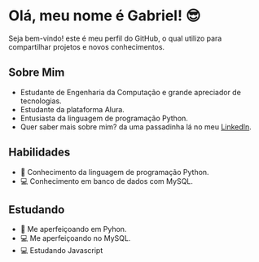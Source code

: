 # Olá, meu nome é Gabriel! 😎

Seja bem-vindo! este é meu perfil do GitHub, o qual utilizo para compartilhar projetos e novos conhecimentos.

## Sobre Mim
- Estudante de Engenharia da Computação e grande apreciador de tecnologias.
- Estudante da plataforma Alura.
- Entusiasta da linguagem de programação Python.
- Quer saber mais sobre mim? da uma passadinha lá no meu [LinkedIn](https://www.linkedin.com/in/gabrielandradequedas/).

## Habilidades

- 🐍 Conhecimento da linguagem de programação Python.
- 💻 Conhecimento em banco de dados com MySQL.
  
## Estudando

- 🐍 Me aperfeiçoando em Pyhon.
- 💻 Me aperfeiçoando no MySQL.
- 💻 Estudando Javascript

